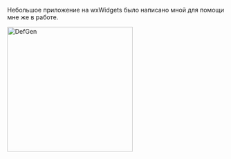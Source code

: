 Небольшое приложение на wxWidgets было написано мной для помощи мне же в работе.

<img width="290" alt="DefGen" src="https://github.com/LopatinAV26/DefGen/assets/82997099/ac71554b-8b4a-4381-acb1-383fc52885b9">
